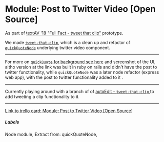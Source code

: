 # Module: Post to Twitter Video [Open Source]

As part of [textAV '18 "Full Fact - tweet that clip"](https://textav.gitbook.io/textav-event-2018/unconference-projects/full-fact-tweet-that-clip) prototype. 

We made [`tweet-that-clip`](https://www.npmjs.com/package/tweet-that-clip), which is a clean up and refactor of [`quickQuoteNode`](https://github.com/pietrop/quickQuoteNode/tree/master/lib/interactive_video_components/export/twitter_video) underlying twitter video component.

---

For more on [`quickQuote` for background see here](http://pietropassarelli.com/quickQuote.html) and screenshot of the UI, altho version at the link was built in ruby on rails and didn't have the post to twitter functionality, while `quickQuoteNode` was a later node refactor (express web app), with the post to twitter functionality added to it . 


---

Currently playing around with a branch of of [autoEdit - `tweet-that-clip` ](https://github.com/OpenNewsLabs/autoEdit_2/tree/tweet-that-clip) to add tweeting a clip functionality to it.

---

[Link to trello card: Module: Post to Twitter Video [Open Source]](https://trello.com/c/HBOdqlCz)

##### Labels

Node module, Extract from: quickQuoteNode, 